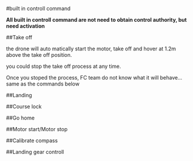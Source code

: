 #built in controll command

**All built in controll command are not need to obtain control authority, but need activation**

##Take off

the drone will auto matically start the motor, take off and hover at 1.2m above the take off position.

you could stop the take off process at any time.

Once you stoped the process, FC team do not know what it will behave... same as the commands below

##Landing

##Course lock

##Go home

##Motor start/Motor stop

##Calibrate compass

##Landing gear controll
